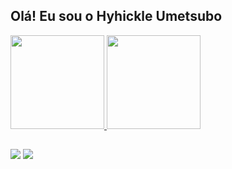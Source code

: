 ## Olá! Eu sou o Hyhickle Umetsubo

 <div>
  <a href="https://github.com/Hyhickle-Umetsubo">
  <img height="150em" src="https://github-readme-stats.vercel.app/api?username=Hyhickle-Umetsubo&show_icons=true&theme=monokai&include_all_commits=true&count_private=true"/>
  <img height="150em" src="https://github-readme-stats.vercel.app/api/top-langs/?username=Hyhickle-Umetsubo&layout=compact&langs_count=7&theme=monokai"/>
</div>

  ##

  <div>
    <a href="https://www.linkedin.com/in/hyhickle-umetsubo-00601b205/" target="_blank"><img src="https://img.shields.io/badge/LinkedIn-0077B5?style=for-the-badge&logo=linkedin&logoColor=white" target="_blank"></a>
    <a href="mailto:h.umetsubo@gmail.com" target="_blank"><img src="https://img.shields.io/badge/Gmail-D14836?style=for-the-badge&logo=gmail&logoColor=white" target="_blank"></a>
  </div>
    


